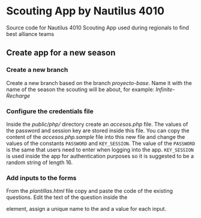 # Scouting App by Nautilus 4010
Source code for Nautilus 4010 Scouting App used during regionals to find best alliance teams

## Create app for a new season

### Create a new branch
Create a new branch based on the branch *proyecto-base*. Name it with the name of the season the scouting will be about, for example: *Infinite-Recharge*

### Configure the credentials file
Inside the *public/php/* directory create an *accesos.php* file. The values of the password and session key are stored inside this file. You can copy the content of the *accesos.php.sample* file into this new file and change the values of the constants `PASSWORD` and `KEY_SESSION`. The value of the `PASSWORD` is the same that users need to enter when logging into the app. `KEY_SESSION` is used inside the app for authentication purposes so it is suggested to be a random string of length 16.

### Add inputs to the forms
From the *plantillas.html* file copy and paste the code of the existing questions. Edit the text of the question inside the <p> element, assign a unique name to the <inputs> and a value for each input.
